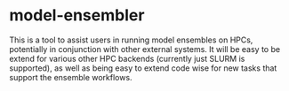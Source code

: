 # model-ensembler
This is a tool to assist users in running model ensembles on HPCs, potentially 
in conjunction with other external systems. It will be easy to be extend for 
various other HPC backends (currently just SLURM is supported), as well as 
being easy to extend code wise for new tasks that support the ensemble 
workflows.
